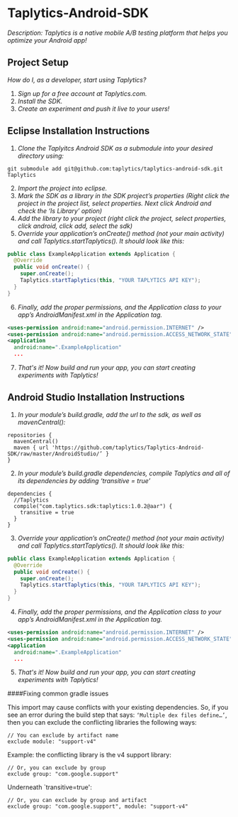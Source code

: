 # Taplytics-Android-SDK

_Description: Taplytics is a native mobile A/B testing platform that helps you optimize your Android app!_

## Project Setup

_How do I, as a developer, start using Taplytics?_ 

1. _Sign up for a free account at Taplytics.com._
2. _Install the SDK._
3. _Create an experiment and push it live to your users!_

## Eclipse Installation Instructions

1. _Clone the Taplyitcs Android SDK as a submodule into your desired directory using:_

  ```
  git submodule add git@github.com:taplytics/taplytics-android-sdk.git Taplytics
  ```
  
2. _Import the project into eclipse._
3. _Mark the SDK as a library in the SDK project’s properties (Right click the project in the project list, select properties. Next click Android and check the ‘Is Library’ option)_
4. _Add the library to your project (right click the project, select properties, click android, click add, select the sdk)_
5. _Override your application’s onCreate() method (not your main activity) and call Taplytics.startTaplytics(). It should look like this:_

  ```java
  public class ExampleApplication extends Application {
    @Override
    public void onCreate() {
      super.onCreate();
      Taplytics.startTaplytics(this, "YOUR TAPLYTICS API KEY");
    }
  }
  ```
6. _Finally, add the proper permissions, and the Application class to your app’s AndroidManifest.xml in the Application tag._

  ```xml
  <uses-permission android:name="android.permission.INTERNET" />
  <uses-permission android:name="android.permission.ACCESS_NETWORK_STATE" />
  <application
    android:name=".ExampleApplication"
    ...
  ```
  
7. _That's it! Now build and run your app, you can start creating experiments with Taplytics!_

## Android Studio Installation Instructions

1. _In your module’s build.gradle, add the url to the sdk, as well as mavenCentral():_

  ```
  repositories {                                                                                              
    mavenCentral() 
    maven { url 'https://github.com/taplytics/Taplytics-Android-SDK/raw/master/AndroidStudio/’ }
  }      
  ```
  
2. _In your module’s build.gradle dependencies, compile Taplytics and all of its dependencies by adding ‘transitive =  true’_

  ```
  dependencies {                                                                   
    //Taplytics                                                                        
    compile("com.taplytics.sdk:taplytics:1.0.2@aar") {              	
      transitive = true                                                           
    }                                                                                       
  }    
  ```
  
  
3. _Override your application’s onCreate() method (not your main activity) and call Taplytics.startTaplytics(). It should look like this:_

  ```java
  public class ExampleApplication extends Application {
    @Override
    public void onCreate() {
      super.onCreate();
      Taplytics.startTaplytics(this, "YOUR TAPLYTICS API KEY");
    }
  }
  ```
4. _Finally, add the proper permissions, and the Application class to your app’s AndroidManifest.xml in the Application tag._

  ```xml
  <uses-permission android:name="android.permission.INTERNET" />
  <uses-permission android:name="android.permission.ACCESS_NETWORK_STATE" />
  <application
    android:name=".ExampleApplication"
    ...
  ```
  
5. _That's it! Now build and run your app, you can start creating experiments with Taplytics!_


####Fixing common gradle issues

  This import may cause conflicts with your existing dependencies. So, if you see an error during the build step that says: `‘Multiple dex files define…’`, then you can exclude the conflicting libraries the following ways:
  
    // You can exclude by artifact name
    exclude module: "support-v4"
  
  Example: the conflicting library is the v4 support library:
    
    // Or, you can exclude by group
    exclude group: "com.google.support"

  Underneath `transitive=true':
    
    // Or, you can exclude by group and artifact
    exclude group: "com.google.support", module: "support-v4"
